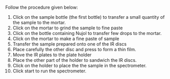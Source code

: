 Follow the procedure given below:

1. Click on the sample bottle (the first bottle) to transfer a small quantity of the sample to the mortar.
2. Click on the mortar to grind the sample to fine paste
3. Click on the bottle containing Nujol to transfer few drops to the mortar.
4. Click on the mortar to make a fine paste of sample
5. Transfer the sample prepared onto one of the IR discs
6. Place carefully the other disc and press to form a thin film.
7. Move the IR plates to the plate holder
8. Place the other part of the holder to sandwich the IR discs.
9. Click on the holder to place the the sample in the spectrometer.
10. Click start to run the spectrometer.